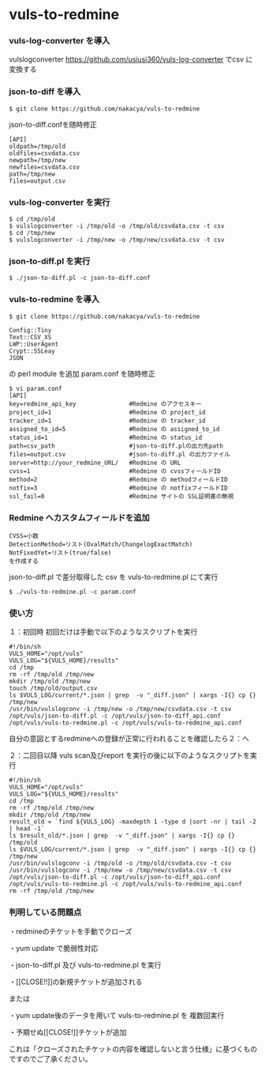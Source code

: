 # vuls-to-redmine
### vuls-log-converter を導入

vulslogconverter https://github.com/usiusi360/vuls-log-converter でcsv に変換する


### json-to-diff を導入
````
$ git clone https://github.com/nakacya/vuls-to-redmine
````

json-to-diff.confを随時修正
````
[API]
oldpath=/tmp/old
oldfiles=csvdata.csv
newpath=/tmp/new
newfiles=csvdata.csv
path=/tmp/new
files=output.csv
````

### vuls-log-converter を実行
````
$ cd /tmp/old
$ vulslogconverter -i /tmp/old -o /tmp/old/csvdata.csv -t csv
$ cd /tmp/new
$ vulslogconverter -i /tmp/new -o /tmp/new/csvdata.csv -t csv
````

### json-to-diff.pl を実行
````
$ ./json-to-diff.pl -c json-to-diff.conf
````
### vuls-to-redmine を導入

````
$ git clone https://github.com/nakacya/vuls-to-redmine
````

````
Config::Tiny
Text::CSV_XS
LWP::UserAgent
Crypt::SSLeay
JSON
````
の perl module を追加
param.conf を随時修正

````
$ vi param.conf
[API]
key=redmine_api_key               #Redmine のアクセスキー
project_id=1                      #Redmine の project_id
tracker_id=1                      #Redmine の tracker_id
assigned_to_id=5                  #Redmine の assigned_to_id
status_id=1                       #Redmine の status_id
path=csv_path                     #json-to-diff.plの出力先path
files=output.csv                  #json-to-diff.pl の出力ファイル
server=http://your_redmine_URL/   #Redmine の URL
cvss=1                            #Redmine の cvssフィールドID
method=2                          #Redmine の methodフィールドID
notfix=3                          #Redmine の notfixフィールドID
ssl_fail=0                        #Redmine サイトの SSL証明書の無視
````
### Redmine へカスタムフィールドを追加
````
CVSS=小数
DetectionMethod=リスト(OvalMatch/ChangelogExactMatch)
NotFixedYet=リスト(true/false)
を作成する
````

json-to-diff.pl で差分取得した csv を vuls-to-redmine.pl にて実行
````
$ ./vuls-to-redmine.pl -c param.conf
````

### 使い方
１：初回時
初回だけは手動で以下のようなスクリプトを実行
````
#!/bin/sh
VULS_HOME="/opt/vuls"
VULS_LOG="${VULS_HOME}/results"
cd /tmp
rm -rf /tmp/old /tmp/new
mkdir /tmp/old /tmp/new
touch /tmp/old/output.csv
ls $VULS_LOG/current/*.json | grep  -v "_diff.json" | xargs -I{} cp {} /tmp/new
/usr/bin/vulslogconv -i /tmp/new -o /tmp/new/csvdata.csv -t csv
/opt/vuls/json-to-diff.pl -c /opt/vuls/json-to-diff_api.conf
/opt/vuls/vuls-to-redmine.pl -c /opt/vuls/vuls-to-redmine_api.conf
````
自分の意図とするredmineへの登録が正常に行われることを確認したら２：へ

２：二回目以降
vuls scan及びreport を実行の後に以下のようなスクリプトを実行
````
#!/bin/sh
VULS_HOME="/opt/vuls"
VULS_LOG="${VULS_HOME}/results"
cd /tmp
rm -rf /tmp/old /tmp/new
mkdir /tmp/old /tmp/new
result_old = `find ${VULS_LOG} -maxdepth 1 -type d |sort -nr | tail -2 | head -1`
ls $result_old/*.json | grep  -v "_diff.json" | xargs -I{} cp {} /tmp/old
ls $VULS_LOG/current/*.json | grep  -v "_diff.json" | xargs -I{} cp {} /tmp/new
/usr/bin/vulslogconv -i /tmp/old -o /tmp/old/csvdata.csv -t csv 
/usr/bin/vulslogconv -i /tmp/new -o /tmp/new/csvdata.csv -t csv
/opt/vuls/json-to-diff.pl -c /opt/vuls/json-to-diff_api.conf
/opt/vuls/vuls-to-redmine.pl -c /opt/vuls/vuls-to-redmine_api.conf
rm -rf /tmp/old /tmp/new
````

### 判明している問題点
・redmineのチケットを手動でクローズ

・yum update で脆弱性対応

・json-to-diff.pl 及び vuls-to-redmine.pl を実行

・[[CLOSE!!]]の新規チケットが追加される

または

・yum update後のデータを用いて vuls-to-redmine.pl を 複数回実行

・予期せぬ[[CLOSE!]]チケットが追加

これは「クローズされたチケットの内容を確認しないと言う仕様」に基づくものですのでご了承ください。
